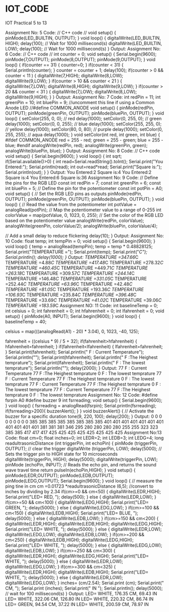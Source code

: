 # IOT_CODE
IOT Practical 5 to 13

Assignment No: 5
Code:
// C++ code
//
void setup()
{
 pinMode(LED_BUILTIN, OUTPUT);
}
void loop()
{
 digitalWrite(LED_BUILTIN, HIGH);
 delay(100); // Wait for 1000 millisecond(s)
 digitalWrite(LED_BUILTIN, LOW);
 delay(100); // Wait for 1000 millisecond(s)
}
Output:
Assignment No: 6
Code:
// C++ code
//
int counter = 0;
void setup()
{
Serial.begin(9600);
pinMode(7,OUTPUT);
pinMode(8,OUTPUT);
pinMode(9,OUTPUT);
}
void loop() {
if(counter == 31)
{
counter=0;
}
if(counter < 31)
{
Serial.println(counter);
}
counter = counter + 1;
delay(100);
if(counter > 0 && counter < 11 )
{
digitalWrite(7,HIGH);
digitalWrite(8,LOW);
digitalWrite(9,LOW);
}
if(counter > 10 && counter < 21 )
{
digitalWrite(7,LOW);
digitalWrite(8,HIGH);
digitalWrite(9,LOW);
}
if(counter > 20 && counter < 31 )
{
digitalWrite(7,LOW);
digitalWrite(8,LOW);
digitalWrite(9,HIGH);
}
}
Output:
Assignment No: 7
Code:
int redPin = 11;
int greenPin = 10;
int bluePin = 9;
//uncomment this line if using a Common Anode LED
//#define COMMON_ANODE
void setup()
{
 pinMode(redPin, OUTPUT);
 pinMode(greenPin, OUTPUT);
 pinMode(bluePin, OUTPUT);
}
void loop()
{
 setColor(255, 0, 0); // red
 delay(1000);
 setColor(0, 255, 0); // green
 delay(1000);
 setColor(0, 0, 255); // blue
 delay(1000);
 setColor(255, 255, 0); // yellow
 delay(1000);
 setColor(80, 0, 80); // purple
 delay(1000);
 setColor(0, 255, 255); // aqua
 delay(1000);
}
void setColor(int red, int green, int blue)
{
 #ifdef COMMON_ANODE
 red = 255 - red;
 green = 255 - green;
 blue = 255 - blue;
 #endif
 analogWrite(redPin, red);
 analogWrite(greenPin, green);
 analogWrite(bluePin, blue);
}
Output:
Assignment No: 8
Code:
// C++ code
void setup()
{
 Serial.begin(9600);
}
void loop()
{
 int sqrt;
 if(Serial.available()>0)
 {
 int read=Serial.readString().toInt();
 Serial.print("You Entered:");
 Serial.println(read);
 int out=read*read;
 Serial.print("Square is:");
 Serial.println(out);
 }
}
Output:
You Entered:2
Square is:4
You Entered:2
Square is:4
You Entered:6
Square is:36
Assignment No: 9
Code:
// Define the pins for the RGB LED
const int redPin = 7;
const int greenPin = 6;
const int bluePin = 5;
// Define the pin for the potentiometer
const int potPin = A0;
void setup() {
 // Set the RGB LED pins as outputs
 pinMode(redPin, OUTPUT);
 pinMode(greenPin, OUTPUT);
 pinMode(bluePin, OUTPUT);
}
void loop() {
 // Read the value from the potentiometer
 int potValue = analogRead(potPin);
 // Map the potentiometer value to a range of 0-255
 int colorValue = map(potValue, 0, 1023, 0, 255);
 // Set the color of the RGB LED based on the potentiometer value
 analogWrite(redPin, colorValue);
 analogWrite(greenPin, colorValue/2);
 analogWrite(bluePin, colorValue/4);

 // Add a small delay to reduce flickering
 delay(10);
}
Output:
Assignment No: 10
Code:
float temp;
int tempPin = 0;
void setup()
{
Serial.begin(9600);
}
void loop()
{
temp = analogRead(tempPin);
temp = temp * 0.48828125;
 Serial.print("TEMPERATURE =");
 Serial.print(temp);
 Serial.print("*C");
 Serial.println();
 delay(1000);
}
Output:
TEMPERATURE =347.66*C
TEMPERATURE =4.88*C
TEMPERATURE =417.48*C
TEMPERATURE =278.32*C
TEMPERATURE =460.45*C
TEMPERATURE =449.71*C
TEMPERATURE =263.18*C
TEMPERATURE =309.57*C
TEMPERATURE =244.14*C
TEMPERATURE =146.48*C
TEMPERATURE =331.05*C
TEMPERATURE =252.44*C
TEMPERATURE =63.96*C
TEMPERATURE =42.48*C
TEMPERATURE =81.05*C
TEMPERATURE =193.36*C
TEMPERATURE =106.93*C
TEMPERATURE =235.84*C
TEMPERATURE =396.48*C
TEMPERATURE =33.69*C
TEMPERATURE =41.02*C
TEMPERATURE =39.06*C
TEMPERATURE =183.59*C
Assignment NO: 11
Code:
int baselineTemp = 0;
int celsius = 0;
int fahrenheit = 0;
int hfahrenheit = 0;
int lfahrenheit = 0;
void setup()
{
 pinMode(A0, INPUT);
 Serial.begin(9600);
}
void loop()
{
 baselineTemp = 40;

 celsius = map(((analogRead(A1) - 20) * 3.04), 0, 1023, -40, 125);

 fahrenheit = ((celsius * 9) / 5 + 32);
 if(fahrenheit>hfahrenheit)
 {
 hfahrenheit=fahrenheit;
 }
 if(fahrenheit<lfahrenheit)
 {
 lfahrenheit=fahrenheit;
 }
 Serial.print(fahrenheit);
 Serial.println(" F : Current Temperature");
 Serial.println("");
 Serial.print(hfahrenheit);
 Serial.println(" F :The Heighest temprature");
 Serial.print(lfahrenheit);
 Serial.println(" F : The lowest temprature");
 Serial.println("");
 delay(2000);
 }
Output:
77 F : Current Temperature
77 F :The Heighest temprature
0 F : The lowest temprature
77 F : Current Temperature
77 F :The Heighest temprature
0 F : The lowest temprature
77 F : Current Temperature
77 F :The Heighest temprature
0 F : The lowest temprature
77 F : Current Temperature
77 F :The Heighest temprature
0 F : The lowest temprature
Assignment No: 12
Code:
#define fsrpin A0
#define buzzer 9
int fsrreading;
void setup() {
 Serial.begin(9600);
}
void loop() {
 fsrreading = analogRead(fsrpin);
 Serial.println(fsrreading);
 if(fsrreading>200){
 buzzerAlert();
 }
}
void buzzerAlert() {
 // Activate the buzzer for a specific duration
 tone(9, 220, 100);
 delay(200);
}
Output:
0
0
0
0
0
0
0
0
0
385
385
385
385
385
385
385
385
401
401
401
401
401
401
401
401
401
401
401
381
381
381
346
295
280
280
280
280
255
255
323
323
385
385
417
417
417
425
425
425
425
425
425
425
425
Assignment No:13
Code:
float cm=0;
float inches=0;
int LEDR=2;
int LEDB=3;
int LEDG=4;
long readultrasonicDistance (int triggerPin, int echoPin)
{
pinMode (triggerPin, OUTPUT); // clear the trigger
digitalWrite (triggerPin, LOW);
delay(5000);
// Sets the trigger pin to HIGH state for 10 microseconds
digitalWrite(triggerPin, HIGH);
delay(5000);
digitalWrite(triggerPin, LOW);
pinMode (echoPin, INPUT);
// Reads the echo pin, and returns the sound wave travel time
return pulseIn(echoPin,HIGH);
}
void setup()
{
pinMode(LEDR,OUTPUT);
pinMode(LEDB,OUTPUT);
pinMode(LEDG,OUTPUT);
Serial.begin(9600);
}
void loop()
{
 // measure the ping tine in cm
cm =0.01723 *readultrasonicDistance (6,5);
//convert to inches by dividing by 2.34
if(cm>=0 && cm<50)
{
 digitalWrite(LEDR,HIGH);
 Serial.print("LED= RED, ");
 delay(500);
}
else
{
digitalWrite(LEDR,LOW);
}
if(cm>=50 && cm<100)
{
 digitalWrite(LEDG,HIGH);
 Serial.print("LED= GREEN, ");
 delay(5000);
}
else
{
digitalWrite(LEDG,LOW);
}
if(cm>=100 && cm<150)
{
 digitalWrite(LEDB,HIGH);
 Serial.print("LED= BLUE, ");
 delay(5000);
}
else
{
digitalWrite(LEDB,LOW);
}
if(cm>=150 && cm<200)
{
 digitalWrite(LEDR,HIGH);
 digitalWrite(LEDB,HIGH);
 digitalWrite(LEDG,HIGH);
 Serial.print("LED= WHITE, ");
 delay(5000);
}
else
{
digitalWrite(LEDR,LOW);
digitalWrite(LEDG,LOW);
digitalWrite(LEDB,LOW);
}
if(cm>=200 && cm<250)
{
 digitalWrite(LEDB,HIGH);
 digitalWrite(LEDG,HIGH);
 Serial.print("LED= WHITE, ");
 delay(5000);
}
else
{
digitalWrite(LEDG,LOW);
digitalWrite(LEDB,LOW);
}
if(cm>=250 && cm<300)
{
 digitalWrite(LEDR,HIGH);
 digitalWrite(LEDG,HIGH);
 Serial.print("LED= WHITE, ");
 delay(5000);
}
else
{
digitalWrite(LEDR,LOW);
digitalWrite(LEDG,LOW);
}
if(cm>=300 && cm<325)
{
 digitalWrite(LEDR,HIGH);
 digitalWrite(LEDB,HIGH);
 Serial.print("LED= WHITE, ");
 delay(5000);
}
else
{
digitalWrite(LEDR,LOW);
digitalWrite(LEDG,LOW);
}
inches= (cm/2.54);
Serial.print (cm);
Serial.print(" CM, ");
Serial.print (inches);
Serial.print(" IN ");
Serial.println();
delay(5000); // wait for 100 millisecond(s)
}
Output:
LED= WHITE, 176.35 CM, 69.43 IN
LED= WHITE, 322.06 CM, 126.80 IN
LED= WHITE, 220.32 CM, 86.74 IN
LED= GREEN, 94.54 CM, 37.22 IN
LED= WHITE, 200.59 CM, 78.97 IN

